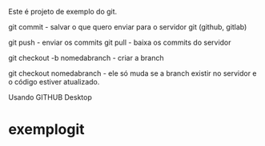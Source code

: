 Este é projeto de exemplo do git.

git commit - salvar o que quero enviar para o servidor git (github, gitlab)

git push  - enviar os commits
git pull - baixa os commits do servidor

git checkout -b nomedabranch - criar a branch

git checkout nomedabranch - ele só muda se a branch existir no servidor e o código estiver atualizado.

Usando GITHUB Desktop

# exemplogit
